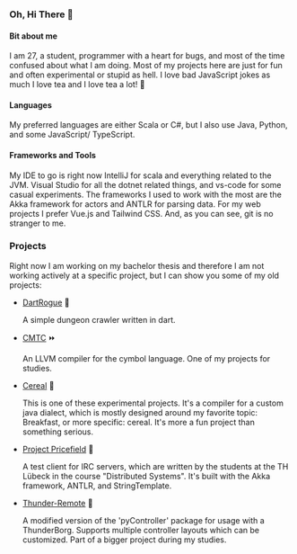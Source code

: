 ### Oh, Hi There 👋

#### Bit about me

I am 27, a student, programmer with a heart for bugs, and most of the time confused about what I am doing.
Most of my projects here are just for fun and often experimental or stupid as hell.
I love bad JavaScript jokes as much I love tea and I love tea a lot! 🍵

#### Languages

My preferred languages are either Scala or C#, but I also use Java, Python, and some JavaScript/ TypeScript.

#### Frameworks and Tools

My IDE to go is right now IntelliJ for scala and everything related to the JVM. Visual Studio for all the dotnet related things, and vs-code for some casual experiments.
The frameworks I used to work with the most are the Akka framework for actors and ANTLR for parsing data.
For my web projects I prefer Vue.js and Tailwind CSS.
And, as you can see, git is no stranger to me.

### Projects

Right now I am working on my bachelor thesis and therefore I am not working actively at a specific project, but I can show you some of my old projects:

* [DartRogue](https://github.com/Schrotty/DartRogue) 🔪

  A simple dungeon crawler written in dart.

* [CMTC](https://github.com/Schrotty/CMTC) ⏩

   An LLVM compiler for the cymbol language. One of my projects for studies.

* [Cereal](https://github.com/Schrotty/Cereal) 🥛

   This is one of these experimental projects. It's a compiler for a custom java dialect, which is mostly designed around my favorite topic: Breakfast, or more specific: cereal.
It's more a fun project than something serious.

* [Project Pricefield](https://github.com/punkIRC/punkIRC-test) 🐳

   A test client for IRC servers, which are written by the students at the TH Lübeck in the course "Distributed Systems". It's built with the Akka framework, ANTLR, and StringTemplate.

* [Thunder-Remote](https://github.com/Schrotty/thunder-remote) 🚗

   A modified version of the 'pyController' package for usage with a ThunderBorg. Supports multiple controller layouts which can be customized. Part of a bigger project during my studies.
   
